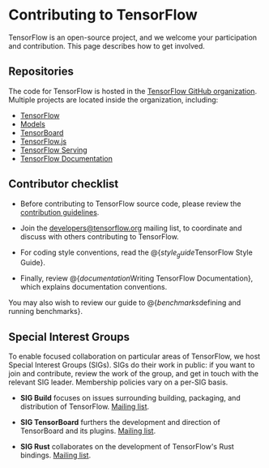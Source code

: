 # Contributing to TensorFlow

TensorFlow is an open-source project, and we welcome your participation
and contribution. This page describes how to get involved.

## Repositories

The code for TensorFlow is hosted in the [TensorFlow GitHub
organization](https://github.com/tensorflow). Multiple projects are located
inside the organization, including:

* [TensorFlow](https://github.com/tensorflow/tensorflow)
* [Models](https://github.com/tensorflow/models)
* [TensorBoard](https://github.com/tensorflow/tensorboard)
* [TensorFlow.js](https://github.com/tensorflow/tfjs)
* [TensorFlow Serving](https://github.com/tensorflow/serving)
* [TensorFlow Documentation](https://github.com/tensorflow/tensorflow/tree/master/tensorflow/docs_src)

## Contributor checklist

* Before contributing to TensorFlow source code, please review the [contribution
guidelines](https://github.com/tensorflow/tensorflow/blob/master/CONTRIBUTING.md).

* Join the
[developers@tensorflow.org](https://groups.google.com/a/tensorflow.org/d/forum/developers)
mailing list, to coordinate and discuss with others contributing to TensorFlow.

* For coding style conventions, read the @{$style_guide$TensorFlow Style Guide}.

* Finally, review @{$documentation$Writing TensorFlow Documentation}, which
  explains documentation conventions.

You may also wish to review our guide to @{$benchmarks$defining and running benchmarks}.

## Special Interest Groups

To enable focused collaboration on particular areas of TensorFlow, we host
Special Interest Groups (SIGs). SIGs do their work in public: if you want to
join and contribute, review the work of the group, and get in touch with the
relevant SIG leader.  Membership policies vary on a per-SIG basis.

* **SIG Build** focuses on issues surrounding building, packaging, and
  distribution of TensorFlow. [Mailing list](https://groups.google.com/a/tensorflow.org/d/forum/build).

* **SIG TensorBoard** furthers the development and direction of TensorBoard and its plugins.
  [Mailing list](https://groups.google.com/a/tensorflow.org/d/forum/sig-tensorboard).

* **SIG Rust** collaborates on the development of TensorFlow's Rust bindings.
  [Mailing list](https://groups.google.com/a/tensorflow.org/d/forum/rust).
